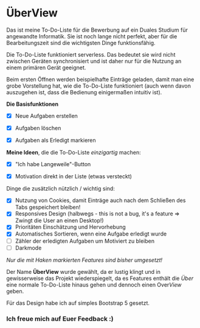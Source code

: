 # <i class="fa-solid fa-list-check"></i> ÜberView

Das ist meine To-Do-Liste für die Bewerbung auf ein Duales Studium für angewandte Informatik. Sie ist noch lange nicht perfekt, aber für die Bearbeitungszeit sind die wichtigsten Dinge funktionsfähig.

Die To-Do-Liste funktioniert serverless. Das bedeutet sie wird nicht zwischen Geräten synchronisiert und ist daher nur für die Nutzung an einem primären Gerät geeignet.

Beim ersten Öffnen werden beispielhafte Einträge geladen, damit man eine grobe Vorstellung hat, wie die To-Do-Liste funktioniert (auch wenn davon auszugehen ist, dass die Bedienung einigermaßen intuitiv ist).


**Die Basisfunktionen**
- [x] Neue Aufgaben erstellen
- [x] Aufgaben löschen
- [x] Aufgaben als Erledigt markieren


**Meine Ideen**, die die To-Do-Liste *einzigartig* machen:
- [x] "Ich habe Langeweile"-Button
- [x] Motivation direkt in der Liste (etwas versteckt)


Dinge die zusätzlich nützlich / wichtig sind:
- [x] Nutzung von Cookies, damit Einträge auch nach dem Schließen des Tabs gespeichert bleiben!
- [x] Responsives Design (halbwegs - this is not a bug, it's a feature => Zwingt die User an einen Desktop!)
- [x] Prioritäten Einschätzung und Hervorhebung
- [x] Automatisches Sortieren, wenn eine Aufgabe erledigt wurde
- [ ] Zähler der erledigten Aufgaben um Motiviert zu bleiben
- [ ] Darkmode

*Nur die mit Haken markierten Features sind bisher umgesetzt!*


Der Name **ÜberView** wurde gewählt, da er lustig klingt und in gewisserweise das Projekt wiederspiegelt, da es Features enthält die *Über* eine normale To-Do-Liste hinaus gehen und dennoch einen Over*View* geben.

Für das Design habe ich auf simples Bootstrap 5 gesetzt.



### Ich freue mich auf Euer Feedback :)